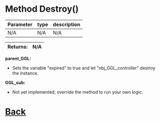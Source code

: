 # Method Destroy()

| Parameter   |  type   |              description                   |
|--           |       --|--                                          |
|   N/A      | N/A  |           N/A                 |

| Returns:  | N/A |
|--         |                             --|

**parent_GGL:**

- Sets the variable "expired" to true and let "obj_GGL_controller" destroy the instance.

**GGL_sub:**

- Not yet implemented, override the method to run your own logic.

# [Back](https://github.com/Ced30/GML-GUI-Library-GGL-Documentation/blob/main/API/Common_Methods.md)
